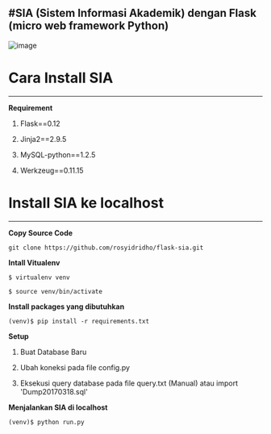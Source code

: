 #SIA (Sistem Informasi Akademik) dengan Flask (micro web framework Python)
---
![image](https://www.dropbox.com/sh/di5a8685p13kd15/AAAwgkmNBZaeLU9dgBjywaG6a?dl=0&preview=screencapture-localhost-admin-1489830381901.png)

# Cara Install SIA
---
**Requirement**

1. Flask==0.12

2. Jinja2==2.9.5

3. MySQL-python==1.2.5

4. Werkzeug==0.11.15



# Install SIA ke localhost
---

**Copy Source Code**

`git clone https://github.com/rosyidridho/flask-sia.git`

**Intall Vitualenv**

`$ virtualenv venv`

`$ source venv/bin/activate`

**Install packages yang dibutuhkan**

`(venv)$ pip install -r requirements.txt`

**Setup**

1. Buat Database Baru

2. Ubah koneksi pada file config.py

3. Eksekusi query database pada file query.txt (Manual) atau import 'Dump20170318.sql'

**Menjalankan SIA di localhost**

`(venv)$ python run.py`

